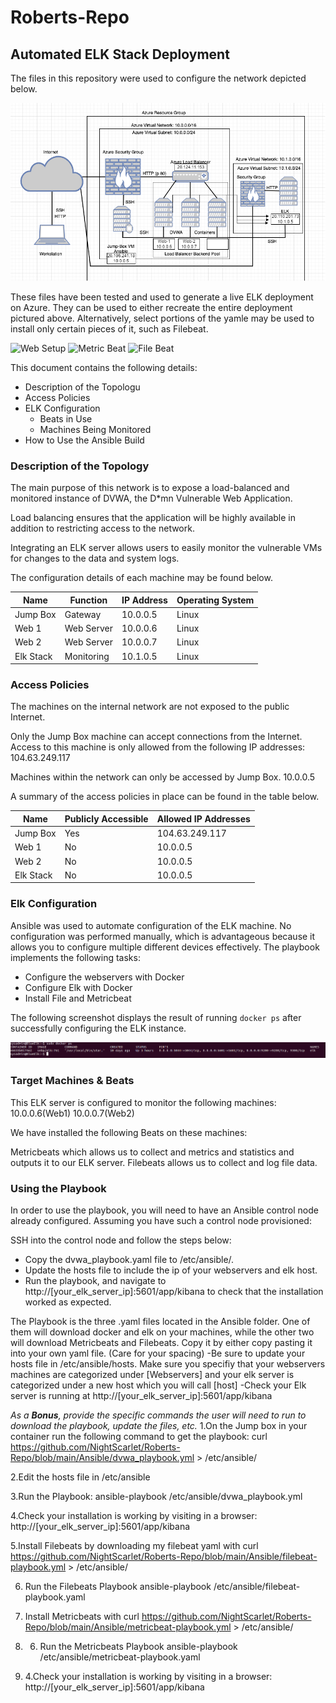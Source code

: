 # Roberts-Repo
## Automated ELK Stack Deployment

The files in this repository were used to configure the network depicted below.

![Image of Network](/Images/Network.png)

These files have been tested and used to generate a live ELK deployment on Azure. They can be used to either recreate the entire deployment pictured above. Alternatively, select portions of the yamle may be used to install only certain pieces of it, such as Filebeat.

![Web Setup](/Ansible/my_playbook.yml)
![Metric Beat](/Ansible/metricbeat-playbook.yml)
![File Beat](/Ansible/filebeat_playbook.yml)

This document contains the following details:
- Description of the Topologu
- Access Policies
- ELK Configuration
  - Beats in Use
  - Machines Being Monitored
- How to Use the Ansible Build


### Description of the Topology

The main purpose of this network is to expose a load-balanced and monitored instance of DVWA, the D*mn Vulnerable Web Application.

Load balancing ensures that the application will be highly available in addition to restricting access to the network.


Integrating an ELK server allows users to easily monitor the vulnerable VMs for changes to the data and system logs.


The configuration details of each machine may be found below.

| Name     | Function | IP Address | Operating System |
|----------|----------|------------|------------------|
| Jump Box | Gateway  | 10.0.0.5   | Linux            |
| Web 1    |Web Server| 10.0.0.6   | Linux            |
| Web 2    |Web Server| 10.0.0.7   | Linux            |
| Elk Stack|Monitoring| 10.1.0.5   | Linux            |

### Access Policies

The machines on the internal network are not exposed to the public Internet. 

Only the Jump Box machine can accept connections from the Internet. Access to this machine is only allowed from the following IP addresses: 
104.63.249.117


Machines within the network can only be accessed by Jump Box.
10.0.0.5

A summary of the access policies in place can be found in the table below.

| Name     | Publicly Accessible | Allowed IP Addresses |
|----------|---------------------|----------------------|
| Jump Box | Yes                 | 104.63.249.117       |
| Web 1    | No                  | 10.0.0.5             |
| Web 2    | No                  | 10.0.0.5             |
  Elk Stack| No                  | 10.0.0.5             |
### Elk Configuration

Ansible was used to automate configuration of the ELK machine. No configuration was performed manually, which is advantageous because it allows you to configure multiple different devices effectively.
The playbook implements the following tasks:
- Configure the webservers with Docker
- Configure Elk with Docker
- Install File and Metricbeat

The following screenshot displays the result of running `docker ps` after successfully configuring the ELK instance.

![Elk ps output](/Images/Elk.png)

### Target Machines & Beats
This ELK server is configured to monitor the following machines:
10.0.0.6(Web1)
10.0.0.7(Web2)

We have installed the following Beats on these machines:

Metricbeats which allows us to collect and metrics and statistics and outputs it to our ELK server.
Filebeats allows us to collect and log file data.


### Using the Playbook
In order to use the playbook, you will need to have an Ansible control node already configured. Assuming you have such a control node provisioned: 

SSH into the control node and follow the steps below:
- Copy the dvwa_playbook.yaml file to /etc/ansible/.
- Update the hosts file to include the ip of your webservers and elk host.
- Run the playbook, and navigate to http://[your_elk_server_ip]:5601/app/kibana
 to check that the installation worked as expected.


 The Playbook is the three .yaml files located in the Ansible folder. One of them will download docker and elk on your machines, while the other two will download Metricbeats and Filebeats. Copy it by either copy pasting it into your own yaml file. (Care for your spacing)
-Be sure to update your hosts file in /etc/ansible/hosts. Make sure you specifiy that your webservers machines are categorized under [Webservers] and your elk server is categorized under a new host which you will call [host]
-Check your Elk server is running at http://[your_elk_server_ip]:5601/app/kibana

_As a **Bonus**, provide the specific commands the user will need to run to download the playbook, update the files, etc._
1.On the Jump box in your container run the following command to get the playbook: curl https://github.com/NightScarlet/Roberts-Repo/blob/main/Ansible/dvwa_playbook.yml > /etc/ansible/

2.Edit the hosts file in /etc/ansible

3.Run the Playbook: ansible-playbook /etc/ansible/dvwa_playbook.yml

4.Check your installation is working by visiting in a browser: http://[your_elk_server_ip]:5601/app/kibana

5.Install Filebeats by downloading my filebeat yaml with curl https://github.com/NightScarlet/Roberts-Repo/blob/main/Ansible/filebeat-playbook.yml > /etc/ansible/

6. Run the Filebeats Playbook ansible-playbook /etc/ansible/filebeat-playbook.yaml

7. Install Metricbeats with curl https://github.com/NightScarlet/Roberts-Repo/blob/main/Ansible/metricbeat-playbook.yml > /etc/ansible/

8. 6. Run the Metricbeats Playbook ansible-playbook /etc/ansible/metricbeat-playbook.yaml

9. 4.Check your installation is working by visiting in a browser: http://[your_elk_server_ip]:5601/app/kibana
